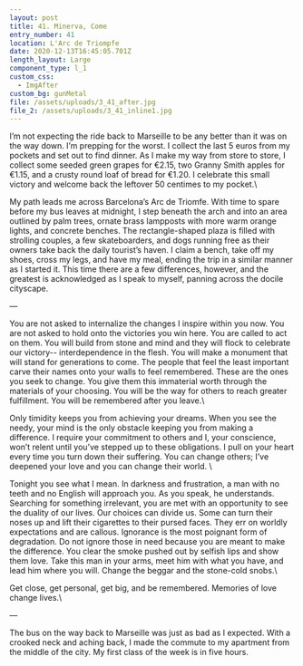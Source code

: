 ```yaml
---
layout: post
title: 41. Minerva, Come
entry_number: 41
location: L'Arc de Triompfe
date: 2020-12-13T16:45:05.701Z
length_layout: Large
component_type: l_1
custom_css:
  - ImgAfter
custom_bg: gunMetal
file: /assets/uploads/3_41_after.jpg
file_2: /assets/uploads/3_41_inline1.jpg
---
```

I’m not expecting the ride back to Marseille to be any better than it was on the way down. I’m prepping for the worst. I collect the last 5 euros from my pockets and set out to find dinner. As I make my way from store to store, I collect some seeded green grapes for €2.15, two Granny Smith apples for €1.15, and a crusty round loaf of bread for €1.20. I celebrate this small victory and welcome back the leftover 50 centimes to my pocket.\

My path leads me across Barcelona’s Arc de Triomfe. With time to spare before my bus leaves at midnight, I step beneath the arch and into an area outlined by palm trees, ornate brass lampposts with more warm orange lights, and concrete benches. <a class="E41_I1">The rectangle-shaped plaza is filled with strolling couples, a few skateboarders, and dogs running free as their owners take back the daily tourist’s haven.</a> I claim a bench, take off my shoes, cross my legs, and have my meal, ending the trip in a similar manner as I started it. This time there are a few differences, however, and the greatest is acknowledged as I speak to myself, panning across the docile cityscape. 

—

You are not asked to internalize the changes I inspire within you now. You are not asked to hold onto the victories you win here. You are called to act on them. You will build from stone and mind and they will flock to celebrate our victory-- interdependence in the flesh. You will make a monument that will stand for generations to come. The people that feel the least important carve their names onto your walls to feel remembered. These are the ones you seek to change. You give them this immaterial worth through the materials of your choosing. You will be the way for others to reach greater fulfillment. You will be remembered after you leave.\

Only timidity keeps you from achieving your dreams. When you see the needy, your mind is the only obstacle keeping you from making a difference. I require your commitment to others and I, your conscience, won’t relent until you’ve stepped up to these obligations. I pull on your heart every time you turn down their suffering. You can change others; I’ve deepened your love and you can change their world. \

Tonight you see what I mean. In darkness and frustration, a man with no teeth and no English will approach you. As you speak, he understands. Searching for something irrelevant, you are met with an opportunity to see the duality of our lives. Our choices can divide us. Some can turn their noses up and lift their cigarettes to their pursed faces. They err on worldly expectations and are callous. Ignorance is the most poignant form of degradation. Do not ignore those in need because you are meant to make the difference. You clear the smoke pushed out by selfish lips and show them love. Take this man in your arms, meet him with what you have, and lead him where you will. Change the beggar and the stone-cold snobs.\

Get close, get personal, get big, and be remembered. Memories of love change lives.\

— 

The bus on the way back to Marseille was just as bad as I expected. With a crooked neck and aching back, I made the commute to my apartment from the middle of the city. My first class of the week is in five hours.